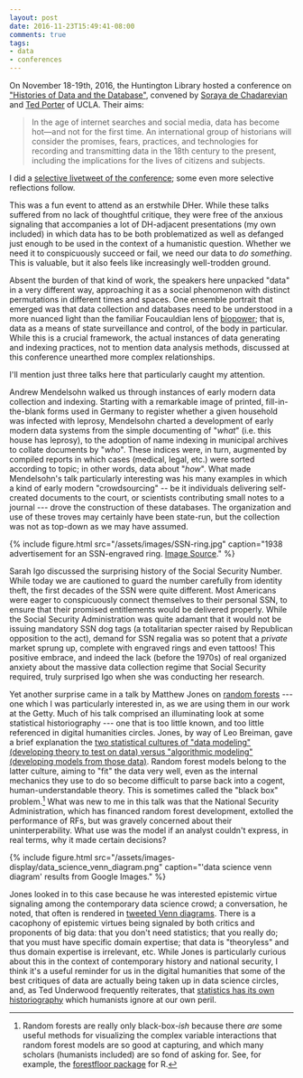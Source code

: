 ```yaml
---
layout: post
date: 2016-11-23T15:49:41-08:00
comments: true
tags:
- data
- conferences
---
```


On November 18-19th, 2016, the Huntington Library hosted a conference on ["Histories of Data and the Database"](http://web.archive.org/web/20161121223723/http://www.huntington.org/historiesofdata/), convened by [Soraya de Chadarevian](http://socgen.ucla.edu/people/soraya-de-chadarevian/) and [Ted Porter](http://www.history.ucla.edu/faculty/theodore-porter) of UCLA.
Their aims:

>In the age of internet searches and social media, data has become hot—and not for the first time. An international group of historians will consider the promises, fears, practices, and technologies for recording and transmitting data in the 18th century to the present, including the implications for the lives of citizens and subjects.

I did a [selective livetweet of the conference](https://twitter.com/search?q=matthewdlincoln%20%23historiesofdata&src=typd); some even more selective reflections follow.

This was a fun event to attend as an erstwhile DHer.
While these talks suffered from no lack of thoughtful critique, they were free of the anxious signaling that accompanies a lot of DH-adjacent presentations (my own included) in which data has to be both problematized as well as defanged just enough to be used in the context of a humanistic question.
Whether we need it to conspicuously succeed or fail, we need our data to _do something_.
This is valuable, but it also feels like increasingly well-trodden ground.

Absent the burden of that kind of work, the speakers here unpacked "data" in a very different way, approaching it as a social phenomenon with distinct permutations in different times and spaces.
One ensemble portrait that emerged was that data collection and databases need to be understood in a more nuanced light than the familiar Foucauldian lens of [biopower](http://www.iep.utm.edu/fouc-pol/#H7); that is, data as a means of state surveillance and control, of the body in particular.
While this is a crucial framework, the actual instances of data generating and indexing practices, not to mention data analysis methods, discussed at this conference unearthed more complex relationships.

I'll mention just three talks here that particularly caught my attention.

Andrew Mendelsohn walked us through instances of early modern data collection and indexing.
Starting with a remarkable image of printed, fill-in-the-blank forms used in Germany to register whether a given household was infected with leprosy, Mendelsohn charted a development of early modern data systems from the simple documenting of "_what_" (i.e. this house has leprosy), to the adoption of name indexing in municipal archives to collate documents by "_who_".
These indices were, in turn, augmented by compiled reports in which cases (medical, legal, etc.) were sorted according to topic; in other words, data about "_how_".
What made Mendelsohn's talk particularly interesting was his many examples in which a kind of early modern "crowdsourcing" -- be it individuals delivering self-created documents to the court, or scientists contributing small notes to a journal --- drove the construction of these databases.
The organization and use of these troves may certainly have been state-run, but the collection was not as top-down as we may have assumed.

{% include figure.html src="/assets/images/SSN-ring.jpg" caption="1938 advertisement for an SSN-engraved ring. [Image Source](http://blog.constitutioncenter.org/2011/08/happy-birthday-social-security/)." %}

Sarah Igo discussed the surprising history of the Social Security Number.
While today we are cautioned to guard the number carefully from identity theft, the first decades of the SSN were quite different.
Most Americans were eager to conspicuously connect themselves to their personal SSN, to ensure that their promised entitlements would be delivered properly.
While the Social Security Administration was quite adamant that it would not be issuing mandatory SSN dog tags (a totalitarian specter raised by Republican opposition to the act), demand for SSN regalia was so potent that a _private_ market sprung up, complete with engraved rings and even tattoos!
This positive embrace, and indeed the lack (before the 1970s) of real organized anxiety about the massive data collection regime that Social Security required, truly surprised Igo when she was conducting her research.

Yet another surprise came in a talk by Matthew Jones on [random forests](http://www.stat.berkeley.edu/~breiman/RandomForests/cc_home.htm) --- one which I was particularly interested in, as we are using them in our work at the Getty.
Much of his talk comprised an illuminating look at some statistical historiography --- one that is too little known, and too little referenced in digital humanities circles.
Jones, by way of Leo Breiman, gave a brief explanation the [two statistical cultures of "data modeling" (developing theory to test on data) versus "algorithmic modeling" (developing models from those data)](http://projecteuclid.org/euclid.ss/1009213726).
Random forest models belong to the latter culture, aiming to "fit" the data very well, even as the internal mechanics they use to do so become difficult to parse back into a cogent, human-understandable theory.
This is sometimes called the "black box" problem.[^bb]
What was new to me in this talk was that the National Security Administration, which has financed random forest development, extolled the performance of RFs, but was gravely concerned about their uninterperability.
What use was the model if an analyst couldn't express, in real terms, why it made certain decisions?

{% include figure.html src="/assets/images-display/data_science_venn_diagram.png" caption="'data science venn diagram' results from Google Images." %}

Jones looked in to this case because he was interested epistemic virtue signaling among the contemporary data science crowd; a conversation, he noted, that often is rendered in [tweeted Venn diagrams](https://www.google.com/search?q=data+science+venn+diagram).
There is a cacophony of epistemic virtues being signaled by both critics and proponents of big data: that you don't need statistics; that you really do; that you must have specific domain expertise; that data is "theoryless" and thus domain expertise is irrelevant, etc.
While Jones is particularly curious about this in the context of contemporary history and national security, I think it's a useful reminder for us in the digital humanities that some of the best critiques of data are actually being taken up in data science circles, and, as Ted Underwood frequently reiterates, that [statistics has its own historiography](https://doi.org/10.1177/2053951715602494) which humanists ignore at our own peril.

[^bb]: Random forests are really only black-box-_ish_ because there _are_ some useful methods for visualizing the complex variable interactions that random forest models are so good at capturing, and which many scholars (humanists included) are so fond of asking for.
    See, for example, the [forestfloor package](https://cran.r-project.org/package=forestFloor) for R.




